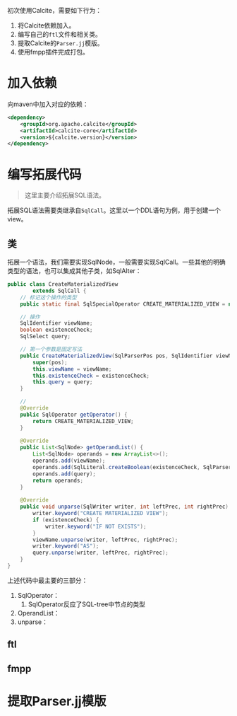 初次使用Calcite，需要如下行为：
1. 将Calcite依赖加入。
2. 编写自己的`ftl`文件和相关类。
3. 提取Calcite的`Parser.jj`模版。
4. 使用fmpp插件完成打包。

# 加入依赖
向maven中加入对应的依赖：
```xml
<dependency>  
    <groupId>org.apache.calcite</groupId>  
    <artifactId>calcite-core</artifactId>  
    <version>${calcite.version}</version>  
</dependency>
```
# 编写拓展代码
> 这里主要介绍拓展SQL语法。

拓展SQL语法需要类继承自`SqlCall`。这里以一个DDL语句为例，用于创建一个view。
## 类
拓展一个语法，我们需要实现SqlNode，一般需要实现SqlCall。一些其他的明确类型的语法，也可以集成其他子类，如SqlAlter：

```java
public class CreateMaterializedView  
        extends SqlCall {
    // 标记这个操作的类型
    public static final SqlSpecialOperator CREATE_MATERIALIZED_VIEW = new SqlSpecialOperator("CREATE_MATERIALIZED_VIEW", SqlKind.OTHER_DDL);  

    // 操作
    SqlIdentifier viewName;  
    boolean existenceCheck;  
    SqlSelect query;  

	// 第一个参数是固定写法
    public CreateMaterializedView(SqlParserPos pos, SqlIdentifier viewName, boolean existenceCheck, SqlSelect query) {  
        super(pos);  
        this.viewName = viewName;  
        this.existenceCheck = existenceCheck;  
        this.query = query;  
    }  

	// 
    @Override  
    public SqlOperator getOperator() {  
        return CREATE_MATERIALIZED_VIEW;  
    }  
  
    @Override  
    public List<SqlNode> getOperandList() {  
        List<SqlNode> operands = new ArrayList<>();  
        operands.add(viewName);  
        operands.add(SqlLiteral.createBoolean(existenceCheck, SqlParserPos.ZERO));  
        operands.add(query);  
        return operands;  
    }  
  
    @Override  
    public void unparse(SqlWriter writer, int leftPrec, int rightPrec) {  
        writer.keyword("CREATE MATERIALIZED VIEW");  
        if (existenceCheck) {  
            writer.keyword("IF NOT EXISTS");  
        }  
        viewName.unparse(writer, leftPrec, rightPrec);  
        writer.keyword("AS");  
        query.unparse(writer, leftPrec, rightPrec);  
    }  
}
```
上述代码中最主要的三部分：
1. SqlOperator：
	1. SqlOperator反应了SQL-tree中节点的类型
2. OperandList：
3. unparse：
## ftl

## fmpp

# 提取Parser.jj模版